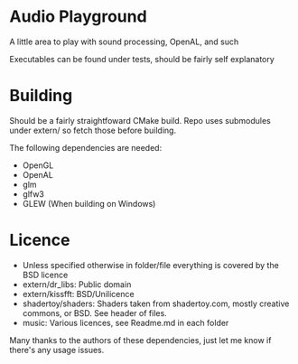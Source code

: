 # Audio Playground

A little area to play with sound processing, OpenAL, and such

Executables can be found under tests, should be fairly self explanatory

# Building
Should be a fairly straightfoward CMake build. Repo uses submodules under extern/ so fetch those before building.

The following dependencies are needed:
* OpenGL
* OpenAL
* glm
* glfw3
* GLEW (When building on Windows)

# Licence
* Unless specified otherwise in folder/file everything is covered by the BSD licence
* extern/dr_libs: Public domain
* extern/kissfft: BSD/Unilicence
* shadertoy/shaders: Shaders taken from shadertoy.com, mostly creative commons, or BSD. See header of files.
* music: Various licences, see Readme.md in each folder

Many thanks to the authors of these dependencies, just let me know if there's any usage issues.

